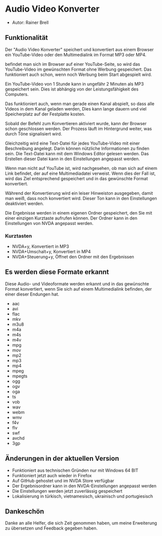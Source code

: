 # Audio Video Konverter 

* Autor: Rainer Brell 

## Funktionalität 

Der "Audio Video Konverter" speichert und konvertiert aus einem Browser ein YouTube-Video oder den Multimedialink im Format MP3 oder MP4.

befindet man sich im Browser auf einer YouTube-Seite, so wird das YouTube-Video im gewünschten Format ohne Werbung gespeichert. Das funktioniert auch schon, wenn noch Werbung beim Start abgespielt wird.

Ein YouTube-Video von 1 Stunde kann in ungefähr 2 Minuten als MP3 gespeichert sein. Dies ist abhängig von der Leistungsfähigkeit des Computers.

Das funktioniert auch, wenn man gerade einen Kanal abspielt, so dass alle Videos in dem Kanal geladen werden, Dies kann lange dauern und viel Speicherplatz auf der Festplatte kosten. 

Sobald der Befehl zum Konvertieren aktiviert wurde, kann der Browser schon geschlossen werden. Der Prozess läuft im Hintergrund weiter, was durch Töne signalisiert wird.

Gleichzeitig wird eine Text-Datei für jedes YouTube-Video mit einer Beschreibung angelegt. Darin können nützliche Informationen zu finden sein. Die Text-Datei kann mit dem Windows Editor gelesen werden. Das Erstellen dieser Datei kann in den Einstellungen angepasst werden.

Wenn man nicht auf YouTube ist, wird nachgesehen, ob man sich auf einem Link befindet, der auf eine Multimediadatei verweist. Wenn dies der Fall ist, wird das Ziel entsprechend gespeichert und in das gewünschte Format konvertiert.

Während der Konvertierung wird ein leiser Hinweiston ausgegeben, damit man weiß, dass noch konvertiert wird.  Dieser Ton kann in den Einstellungen deaktiviert werden.

Die Ergebnisse werden in einem eigenen Ordner gespeichert, den Sie mit einer einzigen Kurztaste aufrufen können. Der Ordner kann  in den Einstellungen von NVDA angepasst werden.

### Kurztasten 

* NVDA+y, Konvertiert in MP3
* NVDA+Umschalt+y, Konvertiert in MP4
* NVDA+Steuerung+y, Öffnet den Ordner mit den Ergebnissen 

## Es werden diese Formate erkannt 

Diese Audio- und Videoformate werden erkannt und in das gewünschte Format konvertiert, wenn Sie sich auf einem Multimedialink befinden, der einer dieser Endungen hat.

* aac 
* avi 
* flac 
* mkv 
* m3u8 
* m4a 
* m4s 
* m4v 
* mpg 
* mov 
* mp2 
* mp3 
* mp4 
* mpeg 
* mpegts 
* ogg 
* ogv 
* oga 
* ts 
* vob 
* wav 
* webm 
* wmv 
* f4v 
* flv
* swf 
* avchd
* 3gp

## Änderungen in der aktuellen Version 

* Funktioniert aus technischen Gründen nur mit Windows 64 BIT
* Funktioniert jetzt auch wieder in Firefox 
* Auf GitHub gehostet und im NVDA Store verfügbar 
* Der Ergebnisordner kann in den NVDA-Einstellungen angepasst werden
* Die Einstellungen werden jetzt zuverlässig gespeichert 
* Lokalisierung in türkisch, vietnamesisch, ukrainisch und portugiesisch

## Dankeschön 

Danke an alle Helfer, die sich Zeit genommen haben, um meine Erweiterung zu übersetzen und Feedback gegeben haben.
